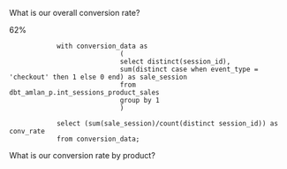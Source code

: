 What is our overall conversion rate?

62%

                with conversion_data as 
                                (
                                select distinct(session_id),
                                sum(distinct case when event_type = 'checkout' then 1 else 0 end) as sale_session
                                from dbt_amlan_p.int_sessions_product_sales
                                group by 1
                                )
                                
                select (sum(sale_session)/count(distinct session_id)) as conv_rate
                from conversion_data;

What is our conversion rate by product?

